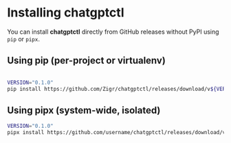 # Installing chatgptctl

You can install **chatgptctl** directly from GitHub releases without PyPI using `pip` or `pipx`.

## Using pip (per-project or virtualenv)

```bash

VERSION="0.1.0"
pip install https://github.com/Zigr/chatgptctl/releases/download/v${VERSION}/chatgptctl-${VERSION}-py3-none-any.whl

```

## Using pipx (system-wide, isolated)

```bash
VERSION="0.1.0"
pipx install https://github.com/username/chatgptctl/releases/download/v${VERSION}/chatgptctl-${VERSION}-py3-none-any.whl

```
